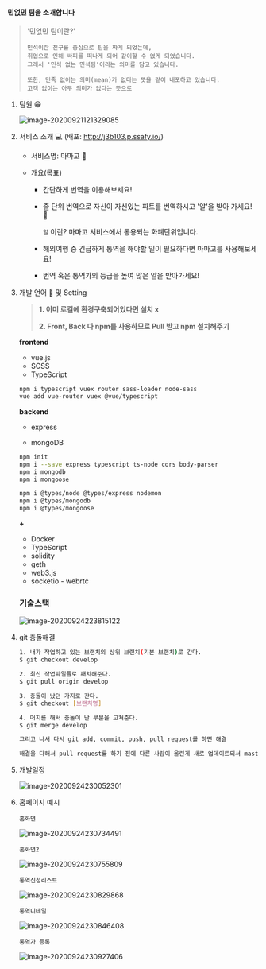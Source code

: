 #### 민없민 팀을 소개합니다

> '민없민 팀이란?'
>
> ```
> 민석이란 친구를 중심으로 팀을 짜게 되었는데,
> 취업으로 인해 싸피를 떠나게 되어 같이할 수 없게 되었습니다.
> 그래서 '민석 없는 민석팀'이라는 의미를 담고 있습니다.
> 
> 또한, 민족 없이는 의미(mean)가 없다는 뜻을 같이 내포하고 있습니다.
> 고객 없이는 아무 의미가 없다는 뜻으로 
> ```

1. 팀원 :grin: 

   ![image-20200921121329085](README.assets/image-20200921121329085.png)

2. 서비스 소개 :computer: (배포: http://j3b103.p.ssafy.io/)

   - 서비스명: 마마고 :baby_chick: 

   - 개요(목표)

     - 간단하게 번역을 이용해보세요!

     - 줄 단위 번역으로 자신이 자신있는 파트를 번역하시고 '알'을 받아 가세요! :egg: 

       `알` 이란? 마마고 서비스에서 통용되는 화폐단위입니다.

     - 해외여행 중 긴급하게 통역을 해야할 일이 필요하다면 마마고를 사용해보세요!

     - 번역 혹은 통역가의 등급을 높여 많은 알을 받아가세요!

3. 개발 언어 :page_with_curl:  및 Setting 

   > **1. 이미 로컬에 환경구축되어있다면 설치 x**
   >
   > **2. Front, Back 다 npm를 사용하므로 Pull 받고 npm 설치해주기**

   **frontend**

   - vue.js
   - SCSS
   - TypeScript

   ```bash
   npm i typescript vuex router sass-loader node-sass
   vue add vue-router vuex @vue/typescript
   ```

   **backend**

   - express

   - mongoDB

   ```bash
   npm init
   npm i --save express typescript ts-node cors body-parser
   npm i mongodb
   npm i mongoose
   
   npm i @types/node @types/express nodemon
   npm i @types/mongodb
   npm i @types/mongoose
   ```

   

   **+**

   - Docker
   - TypeScript
   - solidity
   - geth
   - web3.js
   - socketio - webrtc
   
   
   
   ### 기술스택
   
   ![image-20200924223815122](README.assets/image-20200924223815122.png)
   
4. git 충돌해결

   ```bash
   1. 내가 작업하고 있는 브랜치의 상위 브랜치(기본 브랜치)로 간다.
   $ git checkout develop
   
   2. 최신 작업파일들로 패치해준다.
   $ git pull origin develop
   
   3. 충돌이 났던 가지로 간다.
   $ git checkout [브랜치명]
   
   4. 머지를 해서 충돌이 난 부분을 고쳐준다.
   $ git merge develop
   
   그리고 나서 다시 git add, commit, push, pull request를 하면 해결
   
   해결을 다해서 pull request를 하기 전에 다른 사람이 올린게 새로 업데이트되서 master가 변경된다면 다시 충돌
   ```

5. 개발일정

   ![image-20200924230052301](README.assets/image-20200924230052301.png)

6. 홈페이지 예시

   `홈화면`

   ![image-20200924230734491](README.assets/image-20200924230734491.png)

   `홈화면2`

   ![image-20200924230755809](README.assets/image-20200924230755809.png)

   `통역신청리스트`

   ![image-20200924230829868](README.assets/image-20200924230829868.png)

   `통역디테일`

   ![image-20200924230846408](README.assets/image-20200924230846408.png)

   `통역가 등록`

   ![image-20200924230927406](README.assets/image-20200924230927406.png)